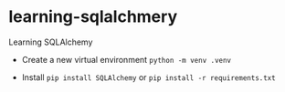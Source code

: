 # learning-sqlalchmery
Learning SQLAlchemy

- Create a new virtual environment `python -m venv .venv`

- Install `pip install SQLAlchemy` or `pip install -r requirements.txt`
